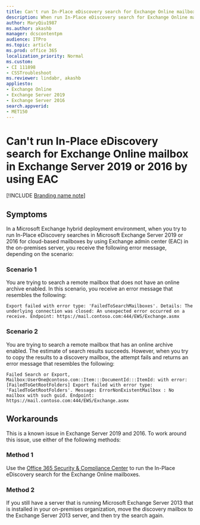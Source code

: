 ```yaml
---
title: Can't run In-Place eDiscovery search for Exchange Online mailbox in Exchange Server 2019 or 2016 by using EAC
description: When run In-Place eDiscovery search for Exchange Online mailbox in the on-premises server, it fails and you may receive an error message.
author: MaryQiu1987
ms.author: akashb
manager: dcscontentpm
audience: ITPro 
ms.topic: article
ms.prod: office 365
localization_priority: Normal
ms.custom:
- CI 111898
- CSSTroubleshoot 
ms.reviewer: lindabr, akashb
appliesto:
- Exchange Online
- Exchange Server 2019
- Exchange Server 2016
search.appverid:
- MET150
---
```


# Can't run In-Place eDiscovery search for Exchange Online mailbox in Exchange Server 2019 or 2016 by using EAC

[!INCLUDE [Branding name note](../../../includes/branding-name-note.md)]

## Symptoms

In a Microsoft Exchange hybrid deployment environment, when you try to run In-Place eDiscovery searches in Microsoft Exchange Server 2019 or 2016 for cloud-based mailboxes by using Exchange admin center (EAC) in the on-premises server, you receive the following error message, depending on the scenario:

### Scenario 1

You are trying to search a remote mailbox that does not have an online archive enabled. In this scenario, you receive an error message that resembles the following:

`Export failed with error type: 'FailedToSearchMailboxes'. Details: The underlying connection was closed: An unexpected error occurred on a receive. Endpoint: https://mail.contoso.com:444/EWS/Exchange.asmx`

### Scenario 2

You are trying to search a remote mailbox that has an online archive enabled. The estimate of search results succeeds. However, when you try to copy the results to a discovery mailbox, the attempt fails and returns an error message that resembles the following:

`Failed Search or Export, Mailbox:UserOne@contoso.com::Item:::DocumentId:::ItemId: with error: [FailedToGetRootFolders] Export failed with error type: 'FailedToGetRootFolders'. Message: ErrorNonExistentMailbox : No mailbox with such guid. Endpoint: https://mail.contoso.com:444/EWS/Exchange.asmx`

## Workarounds

This is a known issue in Exchange Server 2019 and 2016. To work around this issue, use either of the following methods:

### Method 1

Use the [Office 365 Security & Compliance Center](https://protection.office.com) to run the In-Place eDiscovery search for the Exchange Online mailboxes.

### Method 2

If you still have a server that is running Microsoft Exchange Server 2013 that is installed in your on-premises organization, move the discovery mailbox to the Exchange Server 2013 server, and then try the search again.
